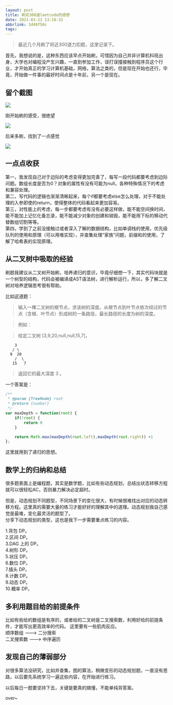 ```yaml
---
layout: post
title: 刷完300道leetcode的感想
date: 2021-03-21 13:18:32
abbrlink: 3d49f50c
tags:
---
```


>最近几个月刷了将近300道力扣题，这里记录下。

首先，我想说的是，这种东西应该早点开始刷，可惜因为自己并非计算机科班出身，大学也对编程没产生兴趣，一直到参加工作，误打误撞接触到程序员这个行业，才开始真正的学习计算机基础，网络，算法之类的，但是现在开始也还行，毕竟，开始做一件事的最好时间点是十年前，另一个是现在。
## 留个截图
![](https://raw.githubusercontent.com/x1nes/imageUrl/master//img/arfreafd.PNG)

刚开始刷的感受，很绝望

![](https://raw.githubusercontent.com/x1nes/imageUrl/master//img/sdafths.jpg)

后来多刷，找到了一点感觉

![](https://raw.githubusercontent.com/x1nes/imageUrl/master//img/dguygffs.jpg)


## 一点点收获  
第一，我发现自己对于边际的考虑变得更加完善了，每写一段代码都要考虑到边际问题。数组长度是否为0？对象的属性有没有可能为null，各种特殊情况下的考虑和兼容处理。    
第二，写代码的逻辑也渐渐清晰起来，每个if都要考虑else怎么处理，对于不能处理的入参即使的return，使得整体的代码看起来更加容易。    
第三，对性能上的考虑，每一步都要考虑有没有必要这样做，能不能空间换时间，能不能加上记忆化备忘录，能不能减少对象的创建和销毁，能不能用下标的移动代替数组切割等等。    
第四，学到了之前没接触过或者深入了解的数据结构，比如单调栈的使用，优先级队列的使用和原理（可以用堆实现），并查集处理“家族”问题，前缀和的使用，了解了哈希表的实现原理。
 

## 从二叉树中吸取的经验

刷题我建议从二叉树开始刷，培养递归的意识，毕竟仔细想一下，其实代码块就是一个树型的结构，代码会被编译成AST语法树，进行解析运行，所以，多了解二叉树对培养逻辑思考很有帮助。

比如这道题：  
>输入一棵二叉树的根节点，求该树的深度。从根节点到叶节点依次经过的节点（含根、叶节点）形成树的一条路径，最长路径的长度为树的深度。

> 例如：

>给定二叉树 [3,9,20,null,null,15,7]，
```
    3
   / \
  9  20
    /  \
   15   7
```   
>返回它的最大深度 3 。

一个答案是： 

```javascript
/**
 * @param {TreeNode} root
 * @return {number}
 */
var maxDepth = function(root) {
    if(!root) {
        return 0
    }

    return Math.max(maxDepth(root.left),maxDepth(root.right)) +1
};
```

这里就用到了递归的思想。
## 数学上的归纳和总结

很多题表面上是编程题，其实是数学题，比如有些动态规划，总结出状态转移方程就可以很轻松AC，否则暴力解决必定超时。

但是，动态规划不同题型，不同场景下的变化很大，有时候很难找出对应的动态转移方程。这里真的需要大量的练习才能好好的理解其中的道理。动态规划我自己感觉是最难，变化最灵活的题型了。  
分享下动态规划的类型，这也是我下一步需要重点练习的内容。

1.背包 DP。  
2.区间 DP。  
3.DAG 上的 DP。  
4.树形 DP。  
5.状压 DP。  
6.数位 DP。  
7.插头 DP。  
8.计数 DP。  
9.动态 DP。  
10.概率 DP。  



## 多利用题目给的前提条件
比如有些给的数组是有序的，或者给的二叉树是二叉搜索数，利用好给的前提条件，才能写出更高效率的代码。
这里要有一些肌肉反应。  
顺序数组 ---> 二分搜索  
二叉搜索数 ---> 中序遍历


## 发现自己的薄弱部分
对很多算法没研究，比如并查集，图的算法，稍微变形的动态规划题，一直没有思路，以后要先系统学习一遍这些内容，在开始进行练习。


以后每日一题要坚持下去，关键是要真的搞懂，不能单纯背答案。

over~

